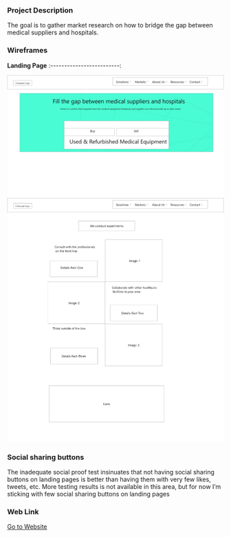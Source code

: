 ### Project Description
The goal is to gather market research on how to bridge the gap between medical suppliers and hospitals. 


###  Wireframes 
**Landing Page**
:-------------------------:

![Landing Page-1](/wireframes/images/CompanyName-2.jpg)
![Landing Page-2](/wireframes/images/CompanyName-3.jpg)

### Social sharing buttons

The inadequate social proof test insinuates that not having social sharing buttons on landing pages is better than having them with very few likes, tweets, etc. More testing results is not available in this area, but for now I’m sticking with few social sharing buttons on landing pages 

### Web Link

[Go to Website](https://neshdev999.github.io/r-rproject/)

